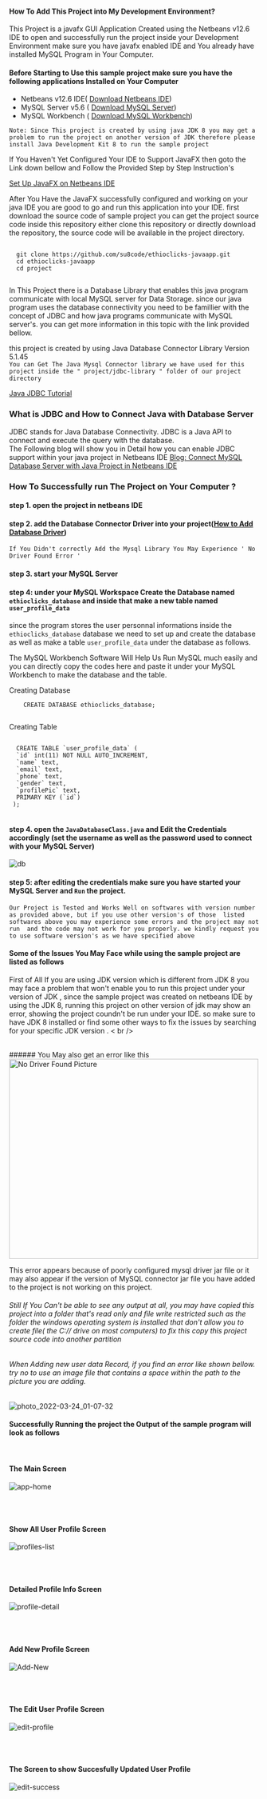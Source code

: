 #### How To Add This Project into My Development Environment?


 This Project is a javafx GUI Application Created using the Netbeans v12.6 IDE to open and  successfully run the project inside your Development Environment make sure you have javafx  enabled IDE and You already have installed MySQL Program in Your Computer. 

#### Before Starting to Use this sample project make sure you have the following applications Installed on Your Computer

* Netbeans v12.6 IDE( [Download Netbeans IDE]( https://netbeans.apache.org/download/nb13/nb13.html))
* MySQL Server v5.6 ( [Download MySQL Server](https://downloads.mysql.com/archives/installer/?version=5.6.26))
* MySQL Workbench ( [Download MySQL Workbench](https://dev.mysql.com/downloads/workbench/))

`Note: Since This project is created by using java JDK 8 you may get a problem to run the project on another version of JDK therefore please install Java Development Kit 8 to run the sample project `

If You Haven't Yet Configured Your IDE to Support JavaFX then goto the Link down bellow and Follow the Provided Step by Step Instruction's 

[Set Up JavaFX on Netbeans IDE ](https://kensoftph.com/set-up-javafx-and-scene-builder-in-netbeans-ide/#:~:text=Open%20your%20NetBeans%20IDE%20and%20go%20to%20Tools,NetBeans%20IDE%20and%20click%20on%20apply%20and%20ok.)

After You Have the JavaFX successfully configured and working on your java IDE you are good to go and run this application into your IDE. first download the source code of sample project you can get the project source code inside this repository either clone this repository or directly download the repository, the source code will be available in the project directory. 

```
  
  git clone https://github.com/su8code/ethioclicks-javaapp.git
  cd ethioclicks-javaapp
  cd project
   

```

In This Project there is a Database Library that enables this java program communicate with local MySQL server for Data Storage. since our java program uses the database connectivity you need to be famillier with the concept of JDBC and how java programs communicate with MySQL server's. you can get more information in this topic with the link provided bellow.

this project is created by using Java Database Connector Library Version 5.1.45 <br />
`You can Get The Java Mysql Connector library we have used for this project inside the " project/jdbc-library " folder of our project directory `

[Java JDBC Tutorial](https://www.javatpoint.com/java-jdbc)

### What is JDBC and How to Connect Java with Database Server

JDBC stands for Java Database Connectivity. JDBC is a Java API to connect and execute the query with the database. <br />
The Following blog will show you in Detail how you can enable JDBC support within your java project in Netbeans IDE 
[Blog: Connect MySQL Database Server with Java Project in Netbeans IDE](https://www.tutorialsfield.com/how-to-connect-mysql-database-in-java-using-netbeans)


### How To Successfully run The Project on Your Computer ?

#### step 1. open the project in netbeans IDE
#### step 2. add the Database Connector Driver into your project([How to Add Database Driver](https://www.tutorialsfield.com/how-to-connect-mysql-database-in-java-using-netbeans))

`If You Didn't correctly Add the Mysql Library You May Experience ' No Driver Found Error ' `


#### step 3. start your MySQL Server 
#### step 4: under your MySQL Workspace Create the Database named `ethioclicks_database` and inside that make a new table named `user_profile_data`


since the program stores the user personnal informations inside the `ethioclicks_database` database we need to set up and create the database as well as make a table  `user_profile_data` under the database as follows.

The MySQL Workbench Software Will Help Us Run MySQL much easily and you can directly copy the codes here and paste it under your MySQL Workbench to make the database and the table.

Creating Database
```
    CREATE DATABASE ethioclicks_database;
    
```
Creating Table

```

  CREATE TABLE `user_profile_data` (
  `id` int(11) NOT NULL AUTO_INCREMENT,
  `name` text,
  `email` text,
  `phone` text,
  `gender` text,
  `profilePic` text,
  PRIMARY KEY (`id`)
 );


```


#### step 4. open the `JavaDatabaseClass.java` and Edit the Credentials accordingly (set the username as well as the password used to connect with your MySQL Server)


![db](https://user-images.githubusercontent.com/88676535/159984958-0a3bee37-fda7-48c0-bf08-6b23c1729e6a.JPG)


#### step 5:  after editing the credentials make sure you have started your MySQL Server and `Run` the project.

`Our Project is Tested and Works Well on softwares with version number as provided above, but if you use other version's of those  listed softwares above you may experience some errors and the project may not run  and the code may not work for you properly. we kindly request you to use software version's as we have specified above`



#### Some of the Issues You May Face while using the sample project are listed as follows 

First of All If you are using JDK version which is different from JDK 8 you may  face a problem that won't enable you to run this project under your version of JDK , since the sample project was created on netbeans IDE by using the JDK 8, running this project on other version of jdk may show an error, showing the project coundn't be run under your IDE. so make sure to have JDK 8 installed or find some other ways to fix the issues by searching for your specific JDK version . < br />


<br />
###### You May also get an error like this  

<img src="https://user-images.githubusercontent.com/88676535/160001467-b864e684-2b4c-40b4-830c-5e3a50122231.jpg" alt="No Driver Found Picture" width="500" height="400" />


This error appears because of poorly configured mysql driver jar file or it may also appear if the version of MySQL connector jar file you have added to the project is not working on this project.

###### Still If You Can't be able to see any output at all, you may have copied this project into a folder that's read only and file write restricted such as the folder the windows operating system is installed that don't allow you to create file( the C:// drive on most computers)  to fix this copy this project source code into another partition 

###### When Adding new user data Record, if you find an error like shown bellow. try no to use an image file that contains a space within the path to the picture you are adding.

![photo_2022-03-24_01-07-32](https://user-images.githubusercontent.com/88676535/160016041-ffec9754-8323-4fa3-89b6-7788cccbb271.jpg)




#### Successfully Running the project the Output of the sample program will look as follows


<br />

#### The Main Screen
![app-home](https://user-images.githubusercontent.com/88676535/159990819-1a895b2c-b462-40ab-b794-5352b620eb45.JPG)

<br />
<br />



#### Show All User Profile Screen
![profiles-list](https://user-images.githubusercontent.com/88676535/159990855-b533c0c1-cf62-4aad-addb-9f486fb2ba1e.JPG)

<br />
<br />

#### Detailed Profile Info Screen
![profile-detail](https://user-images.githubusercontent.com/88676535/159990889-5c7ceafa-28f9-49ab-8f4f-3696630bd91b.JPG)

<br />
<br />

#### Add New Profile Screen
![Add-New](https://user-images.githubusercontent.com/88676535/159990951-ce3d83df-ea28-4e6a-80e2-7b68b6af0776.JPG)

<br />
<br />


#### The Edit User Profile Screen
![edit-profile](https://user-images.githubusercontent.com/88676535/159990972-08de9cb9-9877-4193-80c0-954592cbb81f.JPG)

<br />
<br />


#### The Screen to show Succesfully Updated User Profile
![edit-success](https://user-images.githubusercontent.com/88676535/159990999-8f382298-fb96-4c8b-9624-a24f7812007f.JPG)

<br />
<br />
